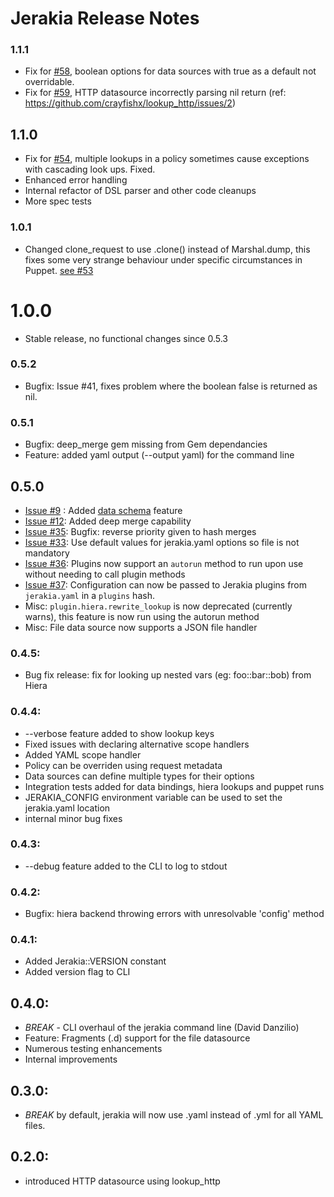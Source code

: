 # Jerakia Release Notes

### 1.1.1

* Fix for [#58](https://github.com/crayfishx/jerakia/pull/58), boolean options for data sources with true as a default not overridable.
* Fix for [#59](https://github.com/crayfishx/jerakia/pull/59), HTTP datasource incorrectly parsing nil return  (ref: https://github.com/crayfishx/lookup_http/issues/2)


## 1.1.0

* Fix for [#54](https://github.com/crayfishx/jerakia/pull/54), multiple lookups in a policy sometimes cause exceptions with cascading look
ups. Fixed.
* Enhanced error handling
* Internal refactor of DSL parser and other code cleanups
* More spec tests

### 1.0.1

* Changed clone_request to use .clone() instead of Marshal.dump, this fixes some very strange behaviour under specific circumstances in Puppet. [see #53](https://github.com/crayfishx/jerakia/pull/53)

# 1.0.0

* Stable release, no functional changes since 0.5.3


### 0.5.2
* Bugfix: Issue #41, fixes problem where the boolean false is returned as nil.

### 0.5.1
* Bugfix: deep_merge gem missing from Gem dependancies
* Feature: added yaml output (--output yaml) for the command line

## 0.5.0

* [Issue #9](https://github.com/crayfishx/jerakia/issues/9) : Added [data schema](/schema/) feature
* [Issue #12](https://github.com/crayfishx/jerakia/issues/12): Added deep merge capability
* [Issue #35](https://github.com/crayfishx/jerakia/issues/35): Bugfix: reverse priority given to hash merges
* [Issue #33](https://github.com/crayfishx/jerakia/issues/33): Use default values for jerakia.yaml options so file is not mandatory
* [Issue #36](https://github.com/crayfishx/jerakia/issues/36): Plugins now support an `autorun` method to run upon use without needing to call plugin methods
* [Issue #37](https://github.com/crayfishx/jerakia/issues/37): Configuration can now be passed to Jerakia plugins from `jerakia.yaml` in a `plugins` hash.
* Misc: `plugin.hiera.rewrite_lookup` is now deprecated (currently warns), this feature is now run using the autorun method
* Misc: File data source now supports a JSON file handler

###  0.4.5:
*  Bug fix release: fix for looking up nested vars (eg: foo::bar::bob) from Hiera

### 0.4.4:
* --verbose feature added to show lookup keys
* Fixed issues with declaring alternative scope handlers
* Added YAML scope handler
* Policy can be overriden using request metadata
* Data sources can define multiple types for their options 
* Integration tests added for data bindings, hiera lookups and puppet runs
* JERAKIA_CONFIG environment variable can be used to set the jerakia.yaml location
* internal minor bug fixes

### 0.4.3:
* --debug feature added to the CLI to log to stdout

### 0.4.2:
* Bugfix: hiera backend throwing errors with unresolvable 'config' method

### 0.4.1:
* Added Jerakia::VERSION constant
* Added version flag to CLI

## 0.4.0:
* *BREAK* - CLI overhaul of the jerakia command line (David Danzilio)
* Feature: Fragments (.d) support for the file datasource
* Numerous testing enhancements
* Internal improvements

## 0.3.0:
* *BREAK* by default, jerakia will now use .yaml instead of .yml for all YAML files.

## 0.2.0:
* introduced HTTP datasource using lookup_http

